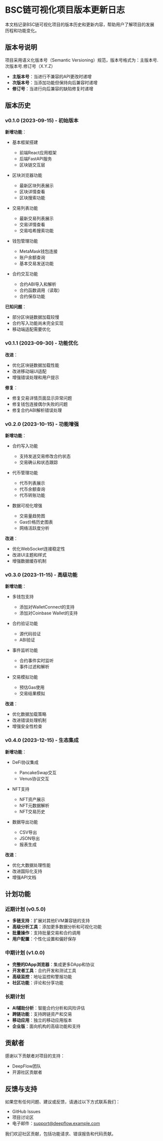 # BSC链可视化项目版本更新日志

本文档记录BSC链可视化项目的版本历史和更新内容，帮助用户了解项目的发展历程和功能变化。

## 版本号说明

项目采用语义化版本号（Semantic Versioning）规范，版本号格式为：主版本号.次版本号.修订号（X.Y.Z）

- **主版本号**：当进行不兼容的API更改时递增
- **次版本号**：当添加功能但保持向后兼容时递增
- **修订号**：当进行向后兼容的缺陷修复时递增

## 版本历史

### v0.1.0 (2023-09-15) - 初始版本

**新增功能**：

- 基本框架搭建
  - 前端React应用框架
  - 后端FastAPI服务
  - 区块链交互层

- 区块浏览器功能
  - 最新区块列表展示
  - 区块详情查看
  - 区块搜索功能

- 交易列表功能
  - 最新交易列表展示
  - 交易详情查看
  - 交易哈希搜索功能

- 钱包管理功能
  - MetaMask钱包连接
  - 账户余额查询
  - 基本交易发送功能

- 合约交互功能
  - 合约ABI导入和解析
  - 合约函数调用（读取）
  - 合约保存功能

**已知问题**：

- 部分区块链数据加载较慢
- 合约写入功能尚未完全实现
- 移动端适配需要优化

### v0.1.1 (2023-09-30) - 功能优化

**改进**：

- 优化区块链数据加载性能
- 改进移动端UI适配
- 增强错误处理和用户提示

**修复**：

- 修复交易详情页面显示异常问题
- 修复钱包连接偶尔失败的问题
- 修复合约ABI解析错误处理

### v0.2.0 (2023-10-15) - 功能增强

**新增功能**：

- 合约写入功能
  - 支持发送交易修改合约状态
  - 交易确认和状态跟踪

- 代币管理功能
  - 代币列表展示
  - 代币余额查询
  - 代币转账功能

- 数据可视化增强
  - 交易量趋势图
  - Gas价格历史图表
  - 网络活跃度分析

**改进**：

- 优化WebSocket连接稳定性
- 改进UI主题和样式
- 增强数据缓存机制

### v0.3.0 (2023-11-15) - 高级功能

**新增功能**：

- 多钱包支持
  - 添加对WalletConnect的支持
  - 添加对Coinbase Wallet的支持

- 合约验证功能
  - 源代码验证
  - ABI验证

- 事件监听功能
  - 合约事件实时监听
  - 事件过滤和解析

- 交易模拟功能
  - 预估Gas使用
  - 交易结果模拟

**改进**：

- 优化数据加载策略
- 改进错误处理机制
- 增强安全性检查

### v0.4.0 (2023-12-15) - 生态集成

**新增功能**：

- DeFi协议集成
  - PancakeSwap交互
  - Venus协议交互

- NFT支持
  - NFT资产展示
  - NFT元数据解析
  - NFT交易历史

- 数据导出功能
  - CSV导出
  - JSON导出
  - 报表生成

**改进**：

- 优化大数据处理性能
- 改进国际化支持
- 增强API文档

## 计划功能

### 近期计划 (v0.5.0)

- **多链支持**：扩展对其他EVM兼容链的支持
- **高级分析工具**：添加更多数据分析和可视化功能
- **批量操作**：支持批量交易和合约调用
- **用户配置**：个性化设置和偏好保存

### 中期计划 (v1.0.0)

- **完整的DApp浏览器**：集成更多DApp和协议
- **开发者工具**：合约开发和测试工具
- **高级监控**：地址监控和警报功能
- **社区功能**：评论和分享功能

### 长期计划

- **AI辅助分析**：智能合约分析和风险评估
- **跨链功能**：支持跨链资产和交易
- **移动应用**：独立的移动应用版本
- **企业版**：面向机构的高级功能和支持

## 贡献者

感谢以下贡献者对项目的支持：

- DeepFlow团队
- 开源社区贡献者

## 反馈与支持

如果您有任何问题、建议或反馈，请通过以下方式联系我们：

- GitHub Issues
- 项目讨论区
- 电子邮件：support@deepflow.example.com

我们欢迎社区贡献，包括功能请求、错误报告和代码贡献。